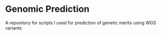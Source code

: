 # Genomic Prediction
A repository for scripts I used for prediction of genetic merits using WGS variants

